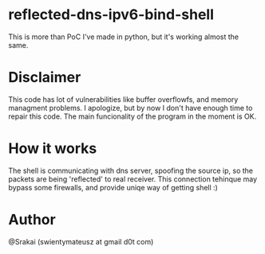 # reflected-dns-ipv6-bind-shell
This is more than PoC I've made in python, but it's working almost the same.

# Disclaimer

  This code has lot of vulnerabilities like buffer overflowfs, and memory managment problems.
  I apologize, but by now I don't have enough time to repair this code.
  The main funcionality of the program in the moment is OK.
  
# How it works

  The shell is communicating with dns server, spoofing the source ip, so the packets are being 'reflected' to real receiver. 
  This connection tehinque may bypass some firewalls, and provide uniqe way of getting shell :)
  
# Author 
@Srakai (swientymateusz at gmail d0t com)
